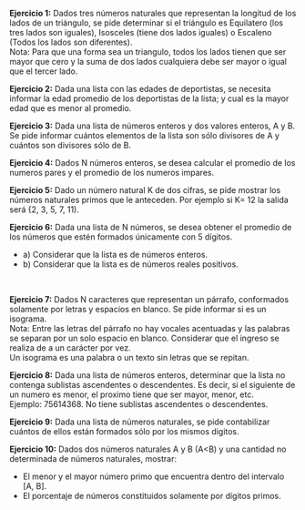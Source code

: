 <b>Ejercicio 1:</b> Dados tres números naturales que representan la longitud de los lados de un triángulo, se pide determinar si el triángulo es Equilatero (los tres lados son iguales), Isosceles (tiene dos lados iguales) o Escaleno (Todos los lados son diferentes).
<br>Nota: Para que una forma sea un triangulo, todos los lados tienen que ser mayor que cero y la suma de dos lados cualquiera debe ser mayor o igual que el tercer lado.
<br>

<b>Ejercicio 2:</b> Dada una lista con las edades de deportistas, se necesita informar la edad promedio de los deportistas de la lista; y cual es la mayor edad que es menor al promedio.
<br>

<b>Ejercicio 3:</b> Dada una lista de números enteros y dos valores enteros, A y B. Se pide informar cuántos elementos de la lista son sólo divisores de A y cuántos son divisores sólo de B.
<br>

<b>Ejercicio 4:</b> Dados N números enteros, se desea calcular el promedio de los numeros pares y el promedio de los numeros impares.
<br>

<b>Ejercicio 5:</b> Dado un número natural K de dos cifras, se pide mostrar los números naturales primos que le anteceden. Por ejemplo si K= 12 la salida será {2, 3, 5, 7, 11).
<br>

<b>Ejercicio 6:</b> Dada una lista de N números, se desea obtener el promedio de los números que estén formados únicamente con 5 dígitos.<br>
* a) Considerar que la lista es de números enteros.<br> 
* b) Considerar que la lista es de números reales positivos.
<br>

<b>Ejercicio 7:</b> Dados N caracteres que representan un párrafo, conformados solamente por letras y espacios
en blanco. Se pide informar si es un isograma.<br>
Nota: Entre las letras del párrafo no hay vocales acentuadas y las palabras se separan por un solo espacio
en blanco. Considerar que el ingreso se realiza de a un carácter por vez.<br>
Un isograma es una palabra o un texto sin letras que se repitan.
<br>

<b>Ejercicio 8:</b> Dada una lista de números enteros, determinar que la lista no contenga sublistas ascendentes o descendentes. Es decir, si el siguiente de un numero es menor, el proximo tiene que ser mayor, menor, etc.<br>
Ejemplo: 75614368. No tiene sublistas ascendentes o descendentes.
<br>

<b>Ejercicio 9:</b> Dada una lista de números naturales, se pide contabilizar cuántos de ellos están formados sólo por los mismos digitos.
<br>

<b>Ejercicio 10:</b> Dados dos números naturales A y B (A<B) y una cantidad no determinada de números
naturales, mostrar:<br>
* El menor y el mayor número primo que encuentra dentro del intervalo [A, B].<br>
* El porcentaje de números constituidos solamente por dígitos primos.
